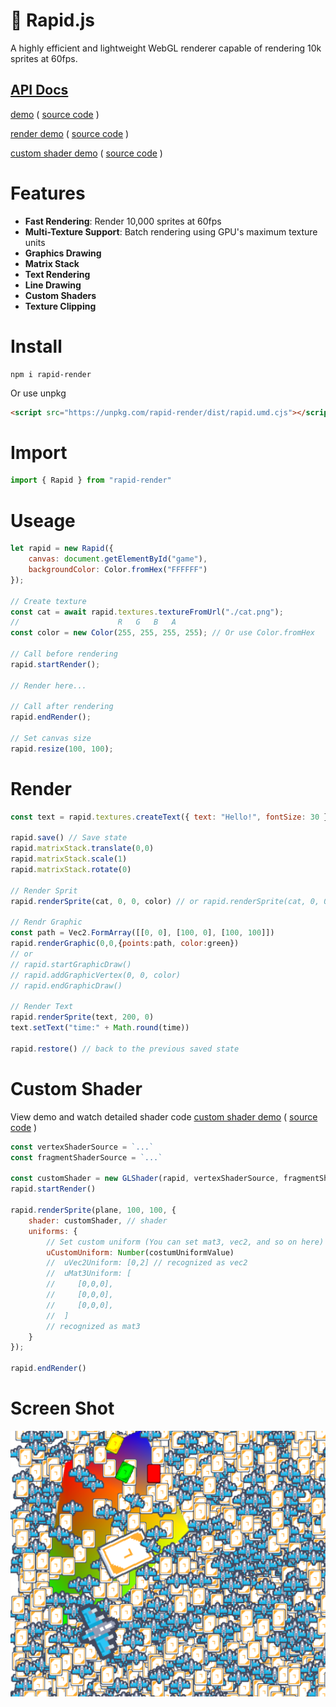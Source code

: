 # 🚀 Rapid.js

A highly efficient and lightweight WebGL renderer capable of rendering 10k sprites at 60fps.

## [API Docs](/docs/)

[demo](https://nightre.github.io/Rapid.js/demo/) ( [source code](./demo/index.js) )

[render demo](https://nightre.github.io/Rapid.js/demo/matrix_stack.html) ( [source code](./demo/matrix_stack.js) )

[custom shader demo](https://nightre.github.io/Rapid.js/demo/custom-shader.html) ( [source code](./demo/custom-shader.js) )



# Features
* **Fast Rendering**: Render 10,000 sprites at 60fps
* **Multi-Texture Support**: Batch rendering using GPU's maximum texture units
* **Graphics Drawing**
* **Matrix Stack**
* **Text Rendering**
* **Line Drawing**
* **Custom Shaders**
* **Texture Clipping**

# Install

```
npm i rapid-render
```

Or use unpkg

```html
<script src="https://unpkg.com/rapid-render/dist/rapid.umd.cjs"></script>
```

# Import

```js
import { Rapid } from "rapid-render"
```

# Useage

```js
let rapid = new Rapid({
    canvas: document.getElementById("game"),
    backgroundColor: Color.fromHex("FFFFFF")
});

// Create texture
const cat = await rapid.textures.textureFromUrl("./cat.png");
//                      R   G   B   A
const color = new Color(255, 255, 255, 255); // Or use Color.fromHex

// Call before rendering
rapid.startRender();

// Render here...

// Call after rendering
rapid.endRender();

// Set canvas size
rapid.resize(100, 100);
```

# Render

```js
const text = rapid.textures.createText({ text: "Hello!", fontSize: 30 })

rapid.save() // Save state
rapid.matrixStack.translate(0,0)
rapid.matrixStack.scale(1)
rapid.matrixStack.rotate(0)

// Render Sprit
rapid.renderSprite(cat, 0, 0, color) // or rapid.renderSprite(cat, 0, 0, { color })

// Rendr Graphic
const path = Vec2.FormArray([[0, 0], [100, 0], [100, 100]])
rapid.renderGraphic(0,0,{points:path, color:green})
// or
// rapid.startGraphicDraw()
// rapid.addGraphicVertex(0, 0, color)
// rapid.endGraphicDraw()

// Render Text
rapid.renderSprite(text, 200, 0)
text.setText("time:" + Math.round(time))

rapid.restore() // back to the previous saved state
```

# Custom Shader

View demo and watch detailed shader code [custom shader demo](https://nightre.github.io/Rapid.js/demo/custom-shader.html) ( [source code](./demo/custom-shader.js) )

```js
const vertexShaderSource = `...`
const fragmentShaderSource = `...`

const customShader = new GLShader(rapid, vertexShaderSource, fragmentShaderSource)
rapid.startRender()

rapid.renderSprite(plane, 100, 100, {
    shader: customShader, // shader
    uniforms: {
        // Set custom uniform (You can set mat3, vec2, and so on here)
        uCustomUniform: Number(costumUniformValue)
        //  uVec2Uniform: [0,2] // recognized as vec2
        //  uMat3Uniform: [
        //     [0,0,0],
        //     [0,0,0],
        //     [0,0,0],
        //  ]
        // recognized as mat3
    }
});

rapid.endRender()
```
# Screen Shot

![screen](./screenshot/screen.png)

